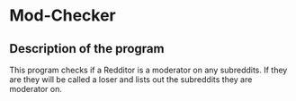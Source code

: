 # Mod-Checker

## Description of the program

This program checks if a Redditor is a moderator on any subreddits. If they are they will be called a loser and lists out the subreddits they are moderator on.
